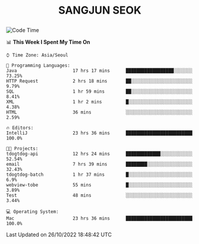 <h1>
 <p align="center">
   SANGJUN SEOK
 </p>
</h1>

<!--START_SECTION:waka-->
![Code Time](http://img.shields.io/badge/Code%20Time-1%2C925%20hrs%2039%20mins-blue)

📊 **This Week I Spent My Time On** 

```text
⌚︎ Time Zone: Asia/Seoul

💬 Programming Languages: 
Java                     17 hrs 17 mins      ██████████████████░░░░░░░   73.25% 
HTTP Request             2 hrs 18 mins       ██░░░░░░░░░░░░░░░░░░░░░░░   9.79% 
SQL                      1 hr 59 mins        ██░░░░░░░░░░░░░░░░░░░░░░░   8.41% 
XML                      1 hr 2 mins         █░░░░░░░░░░░░░░░░░░░░░░░░   4.38% 
HTML                     36 mins             ░░░░░░░░░░░░░░░░░░░░░░░░░   2.59%

🔥 Editors: 
IntelliJ                 23 hrs 36 mins      █████████████████████████   100.0%

🐱‍💻 Projects: 
tdogtdog-api             12 hrs 24 mins      █████████████░░░░░░░░░░░░   52.54% 
email                    7 hrs 39 mins       ████████░░░░░░░░░░░░░░░░░   32.43% 
tdogtdog-batch           1 hr 37 mins        █░░░░░░░░░░░░░░░░░░░░░░░░   6.9% 
webview-tobe             55 mins             █░░░░░░░░░░░░░░░░░░░░░░░░   3.89% 
Test                     48 mins             ░░░░░░░░░░░░░░░░░░░░░░░░░   3.44%

💻 Operating System: 
Mac                      23 hrs 36 mins      █████████████████████████   100.0%

```


 Last Updated on 26/10/2022 18:48:42 UTC
<!--END_SECTION:waka-->
